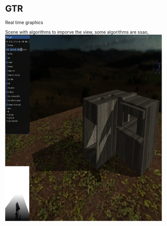 # GTR
Real time graphics

Scene with algorithms to imporve the view, some algorithms are ssao, 
<img src="/GTR_2020/capture.png" width="800" height="600">
